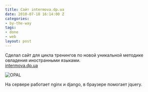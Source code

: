 ```yaml
---
title: Сайт intermova.dp.ua
date: 2010-07-18 16:14:00 Z
categories:
- by-the-way
tags:
- done
- web
layout: post
---
```


Сделал сайт для цикла тренингов по новой уникальной методике овладения иностранными языками.  
[intermova.dp.ua](http://intermova.dp.ua/)

![OPAL](http://media.rukeba.com/files/intermova.dp.ua.png "Цикл тренингов по новой уникальной методике овладения иностранными языками")

На сервере работает nginx и django, в браузере помогает jquery.


